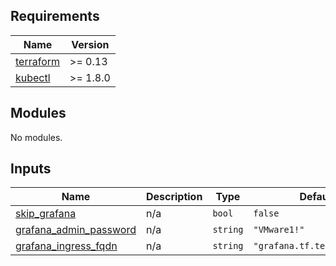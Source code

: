 <!-- BEGIN_TF_DOCS -->
## Requirements

| Name | Version |
|------|---------|
| <a name="requirement_terraform"></a> [terraform](#requirement\_terraform) | >= 0.13 |
| <a name="requirement_kubectl"></a> [kubectl](#requirement\_kubectl) | >= 1.8.0 |

## Modules

No modules.

## Inputs

| Name | Description | Type | Default | Required |
|------|-------------|------|---------|:--------:|
| <a name="input_skip_grafana"></a> [skip\_grafana](#input\_skip\_grafana) | n/a | `bool` | `false` | no |
| <a name="input_grafana_admin_password"></a> [grafana\_admin\_password](#input\_grafana\_admin\_password) | n/a | `string` | `"VMware1!"` | no |
| <a name="input_grafana_ingress_fqdn"></a> [grafana\_ingress\_fqdn](#input\_grafana\_ingress\_fqdn) | n/a | `string` | `"grafana.tf.terasky.demo"` | no |
<!-- END_TF_DOCS -->